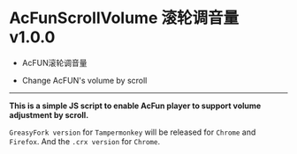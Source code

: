 # AcFunScrollVolume 滚轮调音量 v1.0.0

- AcFUN滚轮调音量

- Change AcFUN's volume by scroll

****

**This is a simple JS script to enable AcFun player to support volume adjustment by scroll.**  

`GreasyFork version` for `Tampermonkey` will be released for `Chrome` and `Firefox`. And the `.crx version` for `Chrome`.